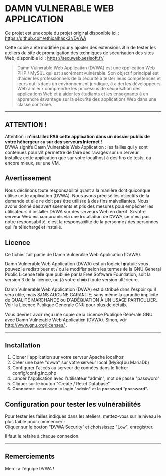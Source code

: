 # DAMN VULNERABLE WEB APPLICATION

Ce projet est une copie du projet original disponible ici : https://github.com/ethicalhack3r/DVWA

Cette copie a été modifiée pour y ajouter des extensions afin de tester les ateliers du site de promulgation des techniques de sécurisation des sites Web, disponible ici : https://secuweb.aesisoft.fr/

> Damn Vulnerable Web Application (DVWA) est une application Web PHP / MySQL qui est sacrément vulnérable. Son objectif principal est d'aider les professionnels de la sécurité à tester leurs compétences et leurs outils dans un environnement juridique, à aider les développeurs Web à mieux comprendre les processus de sécurisation des applications Web et à aider les étudiants et les enseignants à en apprendre davantage sur la sécurité des applications Web dans une classe contrôlée. 

___

## ATTENTION !

Attention : **n'installez PAS cette application dans un dossier public de votre hébergeur ou sur des serveurs Internet** ! <br/>
DVWA signife Damn Vulnerable Web Application : les failles qui y sont contenues pourrait permettre de faire des ravages sur un serveur. <br/>
Installez cette application que sur votre localhost à des fins de tests, ou encore mieux, sur une VM.

## Avertissement
Nous déclinons toute responsabilité quant à la manière dont quiconque utilise cette application (DVWA). Nous avons précisé les objectifs de la demande et elle ne doit pas être utilisée à des fins malveillantes. Nous avons donné des avertissements et pris des mesures pour empêcher les utilisateurs d'installer DVWA sur des serveurs Web en direct. Si votre serveur Web est compromis via une installation de DVWA, ce n'est pas notre responsabilité, c'est la responsabilité de la personne / des personnes qui l'a téléchargé et installé.

## Licence

Ce fichier fait partie de Damn Vulnerable Web Application (DVWA).

Damn Vulnerable Web Application (DVWA) est un logiciel gratuit: vous pouvez le redistribuer et / ou le modifier selon les termes de la GNU General Public License telle que publiée par la Free Software Foundation, soit la version 3 de la licence, ou (à votre choix) toute version ultérieure.

Damn Vulnerable Web Application (DVWA) est distribué dans l'espoir qu'il sera utile, mais SANS AUCUNE GARANTIE; sans même la garantie implicite de QUALITÉ MARCHANDE ou D'ADÉQUATION À UN USAGE PARTICULIER. Voir la Licence Publique Générale GNU pour plus de détails.

Vous devriez avoir reçu une copie de la Licence Publique Générale GNU avec Damn Vulnerable Web Application (DVWA). Sinon, voir http://www.gnu.org/licenses/ .

___

## Installation

1. Cloner l'application sur votre serveur Apache localhost
2. Créer une base "dvwa" sur votre serveur local (MySql ou MariaDb) 
3. Configurer l'accès au serveur de données dans le fichier config/config.inc.php
4. Lancer l'application avec l'utilisateur "admin", mot de passe "password"
5. Cliquer sur le bouton "Create / Reset Database"
6. Connectez-vous avec le login "admin" et le password "password".

## Configuration pour tester les vulnérabilités

Pour tester les failles indiqués dans les ateliers, mettez-vous sur le niveau le plus faible pour commencer : <br/>
Cliquer sur le bouton "DVWA Security" et choississez "Low", enregistrer.

Il faut le refaire à chaque connexion.

___

## Remerciements

Merci à l'équipe DVWA !
